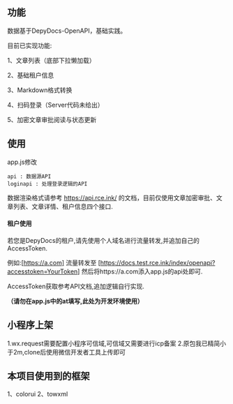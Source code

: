 ## 功能

数据基于DepyDocs-OpenAPI，基础实践。

目前已实现功能:

1、文章列表（底部下拉懒加载）

2、基础租户信息

3、Markdown格式转换

4、扫码登录（Server代码未给出）

5、加密文章审批阅读与状态更新

## 使用

app.js修改

```
api : 数据源API
loginapi : 处理登录逻辑的API
```

数据渲染格式请参考 https://api.rce.ink/ 的文档，目前仅使用文章加密审批、文章列表、文章详情、租户信息四个接口.

#### 租户使用

若您是DepyDocs的租户,请先使用个人域名进行流量转发,并追加自己的AccessToken.

例如:[https://a.com] 流量转发至 [https://docs.test.rce.ink/index/openapi?accesstoken=YourToken] 然后将https://a.com添入app.js的api处即可.

AccessToken获取参考API文档,追加逻辑自行实现.

**（请勿在app.js中的at填写,此处为开发环境使用）**

## 小程序上架

1.wx.request需要配置小程序可信域,可信域又需要进行icp备案
2.原包我已精简小于2m,clone后使用微信开发者工具上传即可

## 本项目使用到的框架

1、colorui
2、towxml
